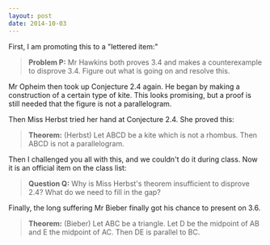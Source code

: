 ```yaml
---
layout: post
date: 2014-10-03
---
```


First, I am promoting this to a "lettered item:"

> **Problem P:** Mr Hawkins both proves 3.4 and makes a counterexample to
> disprove 3.4. Figure out what is going on and resolve this.

Mr Opheim then took up Conjecture 2.4 again. He began by making a construction of
a certain type of kite. This looks promising, but a proof is still needed that
the figure is not a parallelogram.

Then Miss Herbst tried her hand at Conjecture 2.4. She proved this:

> **Theorem:** (Herbst) Let ABCD be a kite which is not a rhombus. Then ABCD is
> not a parallelogram.

Then I challenged you all with this, and we couldn't do it during class. Now it
is an official item on the class list:

> **Question Q:** Why is Miss Herbst's theorem insufficient to disprove 2.4?
> What do we need to fill in the gap?

Finally, the long suffering Mr Bieber finally got his chance to present on 3.6.

> **Theorem:** (Bieber) Let ABC be a triangle. Let D be the midpoint of AB and E
> the midpoint of AC. Then DE is parallel to BC.
